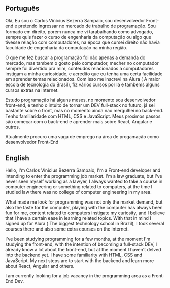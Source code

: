 ## Português

Olá, Eu sou o Carlos Vinícius Bezerra Sampaio, sou desenvolvedor Front-end e pretendo ingressar no mercado de trabalho de programação. Sou formado em direito, porém nunca me vi
tarabalhando como advogado, sempre quis fazer o curso de engenharia da computação ou algo que tivesse relação com computadores, na época que cursei direito não havia 
faculdade de engenharia da computação na minha região.

O que me fez buscar a programação foi não apenas a demanda do mercado, mas tambem o gosto pelo computador, mecher no computador sempre foi divertido pra mim, conteudos 
relacionados a computadores instigam a minha curiosidade, e acredito que eu tenha uma certa facilidade em aprender temas relacionados. Com isso me inscrevi na Alura (
A maior escola de tecnologia do Brasil), fiz vários cursos por lá e tambems alguns cursos extras na internet. 

Estudo programação há alguns meses, no momento sou desenvolvedor front-end, e tenho o intuito de tornar um DEV full-stack no futuro, já sei bastante sobre o front, mas no momento 
ainda nao mergulhei no back-end. Tenho familiaridade com HTML, CSS e JavaScript. Meus proximos passos são começar com o back-end e aprender mais sobre React,
Angular e outros.

Atualmente procuro uma vaga de emprego na área de progamação como desenvolvedor Front-End

## English
Hello, I'm Carlos Vinícius Bezerra Sampaio, I'm a Front-end developer and intending to enter the programming job market. I'm a law graduate, but I've never seen myself
working as a lawyer, I always wanted to take a course in computer engineering or something related to computers, at the time I studied law there was no
college of computer engineering in my area.

What made me look for programming was not only the market demand, but also the taste for the computer, playing with the computer has always been fun for me, content
related to computers instigate my curiosity, and I believe that I have a certain ease in learning related topics. With that in mind I signed up for Alura (
The biggest technology school in Brazil), I took several courses there and also some extra courses on the internet.

I've been studying programming for a few months, at the moment I'm studying the front-end, with the intention of becoming a full-stack DEV, I already know a lot about the front-end, but at the moment
I haven't delved into the backend yet. I have some familiarity with HTML, CSS and JavaScript. My next steps are to start with the backend and learn more about React,
Angular and others.

I am currently looking for a job vacancy in the programming area as a Front-End Dev.


<!---
Carl-Vini/Carl-Vini is a ✨ special ✨ repository because its `README.md` (this file) appears on your GitHub profile.
You can click the Preview link to take a look at your changes.
--->
